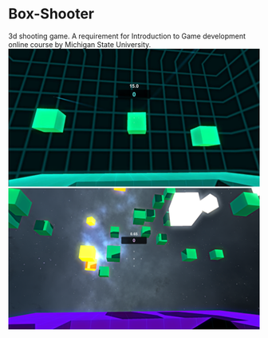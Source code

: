 # Box-Shooter
3d shooting game. A requirement for Introduction to Game development online course by Michigan State University.
![Image description](https://github.com/elliegoldstein8/Box-Shooter/blob/master/Capture.JPG)
![Image description](https://github.com/elliegoldstein8/Box-Shooter/blob/master/box.png)
